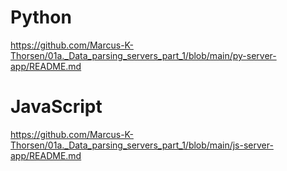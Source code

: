 # Python
https://github.com/Marcus-K-Thorsen/01a._Data_parsing_servers_part_1/blob/main/py-server-app/README.md

# JavaScript
https://github.com/Marcus-K-Thorsen/01a._Data_parsing_servers_part_1/blob/main/js-server-app/README.md